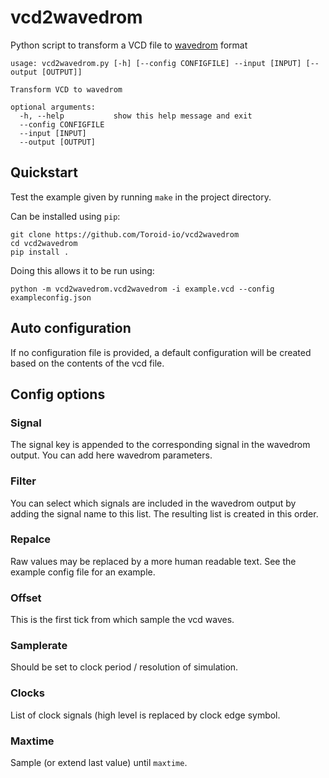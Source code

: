 # vcd2wavedrom

Python script to transform a VCD file to [wavedrom](https://wavedrom.com/) format

```
usage: vcd2wavedrom.py [-h] [--config CONFIGFILE] --input [INPUT] [--output [OUTPUT]]

Transform VCD to wavedrom

optional arguments:
  -h, --help           show this help message and exit
  --config CONFIGFILE
  --input [INPUT]
  --output [OUTPUT]
```

## Quickstart

Test the example given by running `make` in the project directory.

Can be installed using `pip`:

```
git clone https://github.com/Toroid-io/vcd2wavedrom
cd vcd2wavedrom
pip install .
```

Doing this allows it to be run using:

```
python -m vcd2wavedrom.vcd2wavedrom -i example.vcd --config exampleconfig.json
```

## Auto configuration

If no configuration file is provided, a default configuration will be
created based on the contents of the vcd file.

## Config options

### Signal

The signal key is appended to the corresponding signal in the wavedrom
output. You can add here wavedrom parameters.

### Filter

You can select which signals are included in the wavedrom output by
adding the signal name to this list. The resulting list is created in
this order.

### Repalce

Raw values may be replaced by a more human readable text. See the
example config file for an example.

### Offset

This is the first tick from which sample the vcd waves.

### Samplerate

Should be set to clock period / resolution of simulation.

### Clocks

List of clock signals (high level is replaced by clock edge symbol.

### Maxtime

Sample (or extend last value) until `maxtime`.
